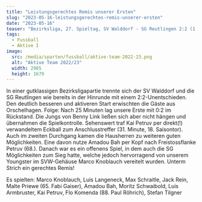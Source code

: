 ```yaml
---
title: "Leistungsgerechtes Remis unserer Ersten"
slug: "2023-05-16-leistungsgerechtes-remis-unserer-ersten"
date: "2023-05-16"
teaser: "Bezirksliga, 27. Spieltag, SV Walddorf - SG Reutlingen 2:2 (1:2)"
tags:
  - Fussball
  - Aktive I
image:
  src: /media/sparten/fussball/aktive-team-2022-23.png
  alt: "Aktive Team 2022/23"
  width: 2985
  height: 1679 
---
```

In einer gutklassigen Bezirksligapartie trennte sich der SV Walddorf und die SG Reutlingen wie bereits in der Hinrunde mit einem 2:2-Unentschieden. Den deutlich besseren und aktiveren Start erwischten die Gäste aus Orschelhagen. Folge: Nach 25 Minuten lag unsere Erste mit 0:2 im Rückstand. Die Jungs von Benny Link ließen sich aber nicht hängen und übernahmen die Spielkontrolle. Sehenswert traf Kai Petruv per direkt(!) verwandeltem Eckball zum Anschlusstreffer (31. Minute, 18. Saisontor). Auch im zweiten Durchgang kamen die Hausherren zu weiteren guten Möglichkeiten. Eine davon nutze Amadou Bah per Kopf nach Freistossflanke Petruv (68.). Danach war es ein offenens Spiel, in dem auch die SG Möglichkeiten zum Sieg hatte, welche jedoch hervorragend von unserem Youngster im SVW-Gehäuse Marco Knoblauch vereitelt wurden. Unterm Strich ein gerechtes Remis!

Es spielten: Marco Knoblauch, Luis Langeneck, Max Schraitle, Jack Rein, Malte Priewe (65. Fabi Gaiser), Amadou Bah, Moritz Schwaibold, Luis Armbruster, Kai Petruv, Flo Komenda (88. Paul Röhrich), Stefan Tilgner
